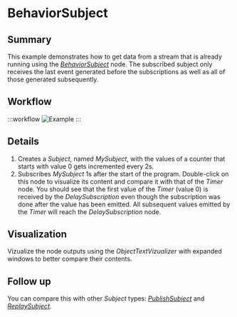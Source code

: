 # BehaviorSubject

## Summary
This example demonstrates how to get data from a stream that is already running using the [*BehaviorSubject*](https://bonsai-rx.org/docs/api/Bonsai.Reactive.BehaviorSubject.html) node. The subscribed subject only receives the last event generated before the subscriptions as well as all of those generated subsequently.

## Workflow

:::workflow
![Example](~/workflows/ReactiveExamples/BehaviorSubject/BehaviorSubject.bonsai)
:::

## Details
1. Creates a *Subject*, named *MySubject*, with the values of a counter that starts with value 0 gets incremented every 2s.
2. Subscribes *MySubject* 1s after the start of the program. Double-click on this node to visualize its content and compare it with that of the *Timer* node. You should see that the first value of the *Timer* (value 0) is received by the *DelaySubscription* even though the subscription was done after the value has been emitted. All subsequent values emitted by the *Timer* will reach the *DelaySubscription* node.

## Visualization
Vizualize the node outputs using the *ObjectTextVizualizer* with expanded windows to better compare their contents.


## Follow up
You can compare this with other *Subject* types:  [*PublishSubject*](../PublishSubject/PublishSubject.md) and [*ReplaySubject*](../ReplaySubject/ReplaySubject.md).

